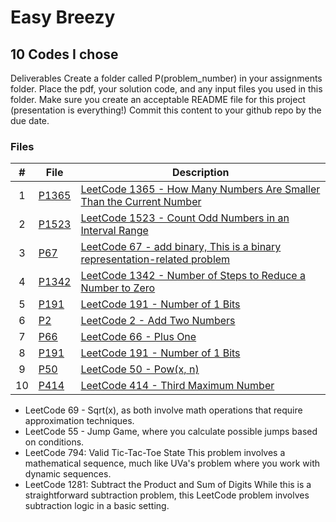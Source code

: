 # Easy Breezy
## 10 Codes I chose

Deliverables
Create a folder called P(problem_number) in your assignments folder.
Place the pdf, your solution code, and any input files you used in this folder.
Make sure you create an acceptable README file for this project (presentation is everything!)
Commit this content to your github repo by the due date.

### Files

|   #   | File                       | Description                                                |
| :---: | -------------------------- | ---------------------------------------------------------- |
|  1  | [P1365](./P1365) | [LeetCode 1365 - How Many Numbers Are Smaller Than the Current Number](./P1365/How_Many_Numbers_Are_Smaller_Than_the_Current_Number.cpp)|
|  2  | [P1523](./P1523) | [LeetCode 1523 - Count Odd Numbers in an Interval Range](./P1523/Count_Odd_Numbers.cpp)|
|  3  | [P67](./P67) |   [LeetCode 67 - add binary, This is a binary representation-related problem](./P67/Add_Binary.cpp) |
|  4  | [P1342](./P1342) | [LeetCode 1342 - Number of Steps to Reduce a Number to Zero](./P1342/Number_Of_Steps_Zero.cpp)|
|  5  | [P191](./P191) | [LeetCode 191 - Number of 1 Bits](./P191/Number_of_1_Bits.cpp)|
|  6  | [P2](./P2) | [LeetCode 2 - Add Two Numbers](./P2/Add_Two_Numbers.cpp)|
|  7  | [P66](./66) | [LeetCode 66 - Plus One](./P66/Plus_One.cpp)|
|  8  | [P191](./P191) | [LeetCode 191 - Number of 1 Bits](./P191/Number_of_1_Bits.cpp)|
|  9  | [P50](./P50) | [LeetCode 50 - Pow(x, n)](./P50/Pow(x,n).cpp)|
|  10 | [P414](./P414) | [LeetCode 414 - Third Maximum Number](./P414/Third_Maximum_Number.cpp)|


- LeetCode 69 - Sqrt(x), as both involve math operations that require approximation techniques.
- LeetCode 55 - Jump Game, where you calculate possible jumps based on conditions.
- LeetCode 794: Valid Tic-Tac-Toe State
This problem involves a mathematical sequence, much like UVa's problem where you work with dynamic sequences.
- LeetCode 1281: Subtract the Product and Sum of Digits
While this is a straightforward subtraction problem, this LeetCode problem involves subtraction logic in a basic setting.
